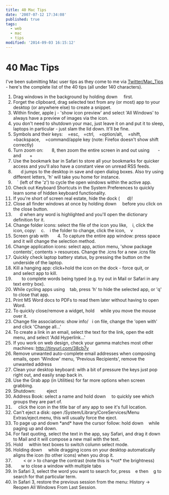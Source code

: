 ```yaml
---
title: 40 Mac Tips
date: '2007-07-12 17:34:08'
published: true
tags:
  - web
  - mac
  - tips
modified: '2014-09-03 16:15:12'
---
```

# 40 Mac Tips

I've been submitting Mac user tips as they come to me via [Twitter/Mac\_Tips](http://twitter.com/mac_tips) - here's the complete list of the 40 tips (all under 140 characters).


<!--more-->

<ol>
	<li>Drag windows in the background by holding down <img src="http://remysharp.com/images/mac_command.gif" height="12" width="12" /> first.</li>
	<li>Forget the clipboard, drag selected text from any (or most) app to your desktop (or anywhere else) to create a snippet.</li>
	<li>Within finder, apple j - 'show icon preview' and select 'All Windows' to always have a preview of images via the icon.</li>
	<li>you don't need to shutdown your mac, just leave it on and put it to sleep, laptops in particular - just slam the lid down. It'll be fine.</li>
	<li>Symbols and their keys: <img src="http://remysharp.com/images/mac_escape.gif" height="12" width="12" />=esc, <img src="http://remysharp.com/images/mac_ctrl.gif" height="12" width="9" />=ctrl, <img src="http://remysharp.com/images/mac_alt.gif" height="12" width="11" />=option/alt, <img src="http://remysharp.com/images/mac_shift.gif" height="12" width="12" />=shift, <img src="http://remysharp.com/images/mac_reset.gif" height="11" width="15" />=backspace, <img src="http://remysharp.com/images/mac_command.gif" height="12" width="12" />=command/apple key (note: Firefox doesn't show shift correctly)</li>
	<li>Turn zoom on: <img src="http://remysharp.com/images/mac_command.gif" height="12" width="12" /><img src="http://remysharp.com/images/mac_alt.gif" height="12" width="11" />8, then zoom the entire screen in and out using <img src="http://remysharp.com/images/mac_command.gif" height="12" width="12" /><img src="http://remysharp.com/images/mac_alt.gif" height="12" width="11" />- and <img src="http://remysharp.com/images/mac_command.gif" height="12" width="12" /><img src="http://remysharp.com/images/mac_alt.gif" height="12" width="11" />+</li>
	<li>Use the bookmark bar in Safari to store all your bookmarks for quicker access and you'll also have a constant view on unread RSS feeds.</li>
	<li><img src="http://remysharp.com/images/mac_shift.gif" height="12" width="12" /><img src="http://remysharp.com/images/mac_command.gif" height="12" width="12" />d jumps to the desktop in save and open dialog boxes.  Also try using different letters, 'h' will take you home for instance.</li>
	<li><img src="http://remysharp.com/images/mac_command.gif" height="12" width="12" />` (left of the 'z') to cycle the open windows within the active app.</li>
	<li>Check out Keyboard Shortcuts in the System Preferences to quickly learn some of hidden keyboard functionality.</li>
	<li>If you're short of screen real estate, hide the dock (<img src="http://remysharp.com/images/mac_alt.gif" height="12" width="11" /><img src="http://remysharp.com/images/mac_command.gif" height="12" width="12" />d)!</li>
	<li>Close all finder windows at once by holding down <img src="http://remysharp.com/images/mac_alt.gif" height="12" width="11" /> before you click on the close button.</li>
	<li><img src="http://remysharp.com/images/mac_ctrl.gif" height="12" width="9" /><img src="http://remysharp.com/images/mac_command.gif" height="12" width="12" />d when any word is highlighted and you'll open the dictionary definition for it.</li>
	<li>Change folder icons: select the file of the icon you like, <img src="http://remysharp.com/images/mac_command.gif" height="12" width="12" />i, click the icon, copy: <img src="http://remysharp.com/images/mac_command.gif" height="12" width="12" />c. <img src="http://remysharp.com/images/mac_command.gif" height="12" width="12" />i the folder to change, click the icon, <img src="http://remysharp.com/images/mac_command.gif" height="12" width="12" />v</li>
	<li>Screen grab with <img src="http://remysharp.com/images/mac_command.gif" height="12" width="12" /><img src="http://remysharp.com/images/mac_shift.gif" height="12" width="12" />4. To capture the entire app window: press space and it will change the selection method.</li>
	<li>Change application icons: select app, action menu, 'show package contents', contents &gt; resources. Change the .icns for a new .icns file</li>
	<li>Quickly check laptop battery status, by pressing the button on the underside of the laptop.</li>
	<li>Kill a hanging app: click+hold the icon on the dock - force quit, or <img src="http://remysharp.com/images/mac_command.gif" height="12" width="12" /><img src="http://remysharp.com/images/mac_alt.gif" height="12" width="11" /><img src="http://remysharp.com/images/mac_escape.gif" height="12" width="12" /> and select app to kill.</li>
	<li><img src="http://remysharp.com/images/mac_alt.gif" height="12" width="11" /><img src="http://remysharp.com/images/mac_escape.gif" height="12" width="12" /> to complete words being typed (e.g. try out in Mail or Safari in any text entry box).</li>
	<li>While cycling apps using <img src="http://remysharp.com/images/mac_command.gif" height="12" width="12" />tab, press 'h' to hide the selected app, or 'q' to close that app.</li>
	<li>Print MS Word docs to PDFs to read them later without having to open Word.</li>
	<li>To quickly close/remove a widget, hold <img src="http://remysharp.com/images/mac_alt.gif" height="12" width="11" /> while you move the mouse over it.</li>
	<li>Change file associations: show info/<img src="http://remysharp.com/images/mac_command.gif" height="12" width="12" />i on file, change the 'open with' and click 'Change all...'</li>
	<li>To create a link in an email, select the text for the link, open the edit menu, and select 'Add Hyperlink...'</li>
	<li>If you work on web design, check your gamma matches most other machines: <a href="http://tinyurl.com/38cb7v">http://tinyurl.com/38cb7v</a></li>
	<li>Remove unwanted auto-complete email addresses when composing emails, open 'Window' menu, 'Previous Recipients', remove the unwanted address</li>
	<li>Clean your desktop keyboard: with a bit of pressure the keys just pop right out, and easily snap back in.</li>
	<li>Use the Grab app (in Utilities) for far more options when screen grabbing.</li>
	<li>Shutdown: <img src="http://remysharp.com/images/mac_command.gif" height="12" width="12" /><img src="http://remysharp.com/images/mac_alt.gif" height="12" width="11" /><img src="http://remysharp.com/images/mac_ctrl.gif" height="12" width="9" />eject</li>
	<li>Address Book: select a name and hold down <img src="http://remysharp.com/images/mac_alt.gif" height="12" width="11" /> to quickly see which groups they are part of.</li>
	<li><img src="http://remysharp.com/images/mac_command.gif" height="12" width="12" /> click the icon in the title bar of any app to see it's full location.</li>
	<li>Can't eject a disk: open /System/Library/CoreServices/Menu Extras/eject.menu, this will usually force the eject.</li>
	<li>To page up and down *and* have the cursor follow: hold down <img src="http://remysharp.com/images/mac_ctrl.gif" height="12" width="9" /> while paging up and down.</li>
	<li>For fast quoting, select the text in the app, say Safari, and drag it down to Mail and it will compose a new mail with the text.</li>
	<li>Hold <img src="http://remysharp.com/images/mac_alt.gif" height="12" width="11" /> within text boxes to switch column select mode.</li>
	<li>Holding down <img src="http://remysharp.com/images/mac_command.gif" height="12" width="12" /> while dragging icons on your desktop automatically aligns the icon (to other icons) when you drop it.</li>
	<li><img src="http://remysharp.com/images/mac_command.gif" height="12" width="12" /><img src="http://remysharp.com/images/mac_alt.gif" height="12" width="11" /><img src="http://remysharp.com/images/mac_ctrl.gif" height="12" width="9" />&lt; or &gt; to change the contrast (note this is *not* the brightness)</li>
	<li><img src="http://remysharp.com/images/mac_ctrl.gif" height="12" width="9" /><img src="http://remysharp.com/images/mac_shift.gif" height="12" width="12" /> w to close a window with multiple tabs</li>
	<li>In Safari 3, select the word you want to search for, press <img src="http://remysharp.com/images/mac_command.gif" height="12" width="12" />e then <img src="http://remysharp.com/images/mac_command.gif" height="12" width="12" />g to search for that particular term.</li>
	<li>In Safari 3, restore the previous session from the menu: History -&gt; Reopen All Windows From Last Session.</li>
</ol>
